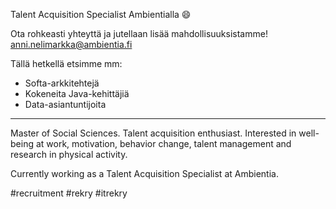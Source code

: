 Talent Acquisition Specialist Ambientialla :smile:

Ota rohkeasti yhteyttä ja jutellaan lisää mahdollisuuksistamme! anni.nelimarkka@ambientia.fi

Tällä hetkellä etsimme mm:

- Softa-arkkitehtejä
- Kokeneita Java-kehittäjiä
- Data-asiantuntijoita


------------



Master of Social Sciences. Talent acquisition enthusiast. Interested in well-being at work, motivation, behavior change, talent management and research in physical activity. 

Currently working as a Talent Acquisition Specialist at Ambientia. 

 #recruitment #rekry #itrekry

<!--
**anniamb/anniamb** is a ✨ _special_ ✨ repository because its `README.md` (this file) appears on your GitHub profile.

Here are some ideas to get you started:

- 🔭 I’m currently working on ...
- 🌱 I’m currently learning ...
- 👯 I’m looking to collaborate on ...
- 🤔 I’m looking for help with ...
- 💬 Ask me about ...
- 📫 How to reach me: ...
- 😄 Pronouns: ...
- ⚡ Fun fact: ...
-->
